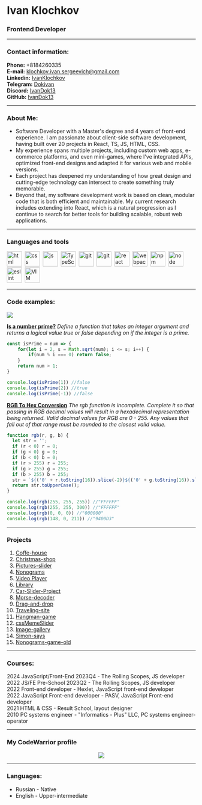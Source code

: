 # Ivan Klochkov
### Frontend Developer
---
### Contact information:
**Phone:** +8184260335<br>
**E-mail:** [klochkov.ivan.sergeevich@gmail.com](mailto:klochkov.ivan.sergeevich@gmail.com)<br>
**Linkedin:** [IvanKlochkov](https://www.linkedin.com/in/klochkov-dev/)<br>
**Telegram:** [Dokivan](https://t.me/Dokivan)<br>
**Discord:** [IvanDok13](https://discordapp.com/users/IvanDok13#5167/)<br>
**GitHub:** [IvanDok13](https://github.com/IvanDok13)<br>

---
### About Me:
- Software Developer with a Master's degree and 4 years of front-end experience. I am passionate about client-side software development, having built over 20 projects in React, TS, JS, HTML, CSS.
- My experience spans multiple projects, including custom web apps, e-commerce platforms, and even mini-games, where I've integrated APIs, optimized front-end designs and adapted it for various web and mobile versions.
- Each project has deepened my understanding of how great design and cutting-edge technology can intersect to create something truly memorable.
- Beyond that, my software development work is based on clean, modular code that is both efficient and maintainable. My current research includes extending into React, which is a natural progression as I continue to search for better tools for building scalable, robust web applications.

---
### Languages and tools
<img src="https://cdn.jsdelivr.net/gh/devicons/devicon/icons/html5/html5-original.svg" title="html" width="40" height="40"/>&nbsp; 
<img src="https://cdn.jsdelivr.net/gh/devicons/devicon/icons/css3/css3-original.svg" title="css" width="40" height="40"/>&nbsp;
<img src="https://cdn.jsdelivr.net/gh/devicons/devicon/icons/javascript/javascript-original.svg" title="js" width="40" height="40"/>&nbsp;
<img src="https://cdn.jsdelivr.net/gh/devicons/devicon/icons/typescript/typescript-original.svg" title="TypeScript" width="40" height="40"/>&nbsp;
<img src="https://cdn.jsdelivr.net/gh/devicons/devicon/icons/git/git-plain.svg" title="git" width="40" height="40"/>&nbsp;
<img src="https://cdn.jsdelivr.net/gh/devicons/devicon/icons/vitejs/vitejs-original.svg" title="git" width="40" height="40"/>&nbsp;
<img src="https://cdn.jsdelivr.net/gh/devicons/devicon/icons/react/react-original.svg" title="react" width="40" height="40"/>&nbsp;
<img src="https://cdn.jsdelivr.net/gh/devicons/devicon/icons/webpack/webpack-original.svg" title="webpack" width="40" height="40"/>&nbsp;
<img src="https://cdn.jsdelivr.net/gh/devicons/devicon/icons/npm/npm-original-wordmark.svg" title="npm" width="40" height="40"/>&nbsp;
<img src="https://cdn.jsdelivr.net/gh/devicons/devicon/icons/nodejs/nodejs-original.svg" title="node" width="40" height="40"/>&nbsp;
<img src="https://cdn.jsdelivr.net/gh/devicons/devicon/icons/eslint/eslint-original.svg" title="eslint" width="40" height="40"/>&nbsp;
<img src="https://cdn.jsdelivr.net/gh/devicons/devicon/icons/vim/vim-original.svg" title="VIM" width="40" height="40"/>&nbsp;

---
### Code examples:
<a href="https://www.codewars.com/users/rsschool_5bb3f79998ed1d87"><img src="https://www.codewars.com/users/rsschool_5bb3f79998ed1d87/badges/large"></a>

**[Is a number prime?](https://www.codewars.com/kata/5262119038c0985a5b00029f)**
*Define a function that takes an integer argument and returns a logical value true or false depending on if the integer is a prime.*

```javascript
const isPrime = num => {
    for(let i = 2, s = Math.sqrt(num); i <= s; i++) {
        if(num % i === 0) return false;
    }
    return num > 1;
}

console.log(isPrime(1)) //false
console.log(isPrime(2)) //true
console.log(isPrime(-1)) //false
```
**[RGB To Hex Conversion](https://www.codewars.com/kata/513e08acc600c94f01000001)**
*The rgb function is incomplete. Complete it so that passing in RGB decimal values will result in a hexadecimal representation being returned. Valid decimal values for RGB are 0 - 255. Any values that fall out of that range must be rounded to the closest valid value.*

```javascript
function rgb(r, g, b) {
  let str = '';
  if (r < 0) r = 0;
  if (g < 0) g = 0;
  if (b < 0) b = 0;
  if (r > 255) r = 255;
  if (g > 255) g = 255;
  if (b > 255) b = 255;
  str = `${('0' + r.toString(16)).slice(-2)}${('0' + g.toString(16)).slice(-2)}${('0' + b.toString(16)).slice(-2)}`
  return str.toUpperCase();
}

console.log(rgb(255, 255, 255)) //"FFFFFF"
console.log(rgb(255, 255, 300)) //"FFFFFF"
console.log(rgb(0, 0, 0)) //"000000"
console.log(rgb(148, 0, 211)) //"9400D3"
```
---
### Projects
1. [Coffe-house](https://rolling-scopes-school.github.io/ivandok13-JSFE2023Q4/coffee-house/pages/main/)
2. [Christmas-shop](https://rolling-scopes-school.github.io/ivandok13-JSFE2024Q4/christmas-shop/pages/home/)
3. [Pictures-slider](https://ivandok13.github.io/pictures-slider/)
4. [Nonograms](https://ivan-dok-nonograms.netlify.app/)
5. [Video Player](https://rolling-scopes-school.github.io/ivandok13-JSFEPRESCHOOL2023Q2/custom-video/)
6. [Library](https://rolling-scopes-school.github.io/ivandok13-JSFEPRESCHOOL2023Q2/library/)
7. [Car-Slider-Project](https://ivandok13.github.io/slide-project/)
8. [Morse-decoder](https://github.com/IvanDok13/morse-decoder)
9. [Drag-and-drop](https://ivandok13.github.io/drag-and-drop/)
10. [Traveling-site](https://ivandok13.github.io/traveling-site/) 
11. [Hangman-game](https://rolling-scopes-school.github.io/ivandok13-JSFE2023Q4/)
12. [cssMemeSlider](https://ivandok13.github.io/cssMemeSlider/cssMemeSlider/index.html)
13. [Image-gallery](https://rolling-scopes-school.github.io/ivandok13-JSFEPRESCHOOL2023Q2/image-galery/)
14. [Simon-says](https://ivandok13-simon-says.netlify.app/)
15. [Nonograms-game-old](https://rolling-scopes-school.github.io/ivandok13-JSFE2023Q4/nonograms/)

---
### Courses:
2024	JavaScript/Front-End 2023Q4 - The Rolling Scopes, JS developer<br>
2022	JS/FE Pre-School 2023Q2 - The Rolling Scopes, JS developer<br>
2022	Front-end developer - Hexlet, JavaScript front-end developer<br>
2022	JavaScript Front-end developer - PASV, JavaScript Front-end developer<br>
2021	HTML & CSS - Result School, layout designer<br>
2010	PC systems engineer - "Informatics - Plus" LLC, PC systems engineer-operator<br>


---
### My CodeWarrior profile
<div id="CodeWars" align="center">
	<a href="https://www.codewars.com/users/rsschool_5bb3f79998ed1d87"> 
		<img src="https://www.codewars.com/users/rsschool_5bb3f79998ed1d87/badges/large" >
	</a>
</div>

---
### Languages:
- Russian \- Native
- English \- Upper-intermediate
